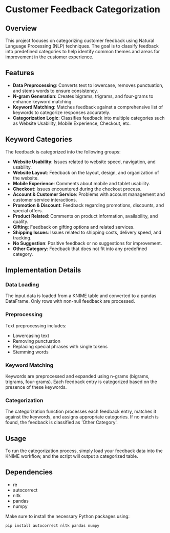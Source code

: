 # Customer Feedback Categorization

## Overview

This project focuses on categorizing customer feedback using Natural Language Processing (NLP) techniques. The goal is to classify feedback into predefined categories to help identify common themes and areas for improvement in the customer experience.

## Features

- **Data Preprocessing**: Converts text to lowercase, removes punctuation, and stems words to ensure consistency.
- **N-gram Generation**: Creates bigrams, trigrams, and four-grams to enhance keyword matching.
- **Keyword Matching**: Matches feedback against a comprehensive list of keywords to categorize responses accurately.
- **Categorization Logic**: Classifies feedback into multiple categories such as Website Usability, Mobile Experience, Checkout, etc.

## Keyword Categories

The feedback is categorized into the following groups:

- **Website Usability**: Issues related to website speed, navigation, and usability.
- **Website Layout**: Feedback on the layout, design, and organization of the website.
- **Mobile Experience**: Comments about mobile and tablet usability.
- **Checkout**: Issues encountered during the checkout process.
- **Account & Customer Service**: Problems with account management and customer service interactions.
- **Promotion & Discount**: Feedback regarding promotions, discounts, and special offers.
- **Product Related**: Comments on product information, availability, and quality.
- **Gifting**: Feedback on gifting options and related services.
- **Shipping Issues**: Issues related to shipping costs, delivery speed, and tracking.
- **No Suggestion**: Positive feedback or no suggestions for improvement.
- **Other Category**: Feedback that does not fit into any predefined category.

## Implementation Details

### Data Loading

The input data is loaded from a KNIME table and converted to a pandas DataFrame. Only rows with non-null feedback are processed.

### Preprocessing

Text preprocessing includes:
- Lowercasing text
- Removing punctuation
- Replacing special phrases with single tokens
- Stemming words

### Keyword Matching

Keywords are preprocessed and expanded using n-grams (bigrams, trigrams, four-grams). Each feedback entry is categorized based on the presence of these keywords.

### Categorization

The categorization function processes each feedback entry, matches it against the keywords, and assigns appropriate categories. If no match is found, the feedback is classified as 'Other Category'.

## Usage

To run the categorization process, simply load your feedback data into the KNIME workflow, and the script will output a categorized table.

## Dependencies


- re
- autocorrect
- nltk
- pandas
- numpy

Make sure to install the necessary Python packages using:
```bash
pip install autocorrect nltk pandas numpy
